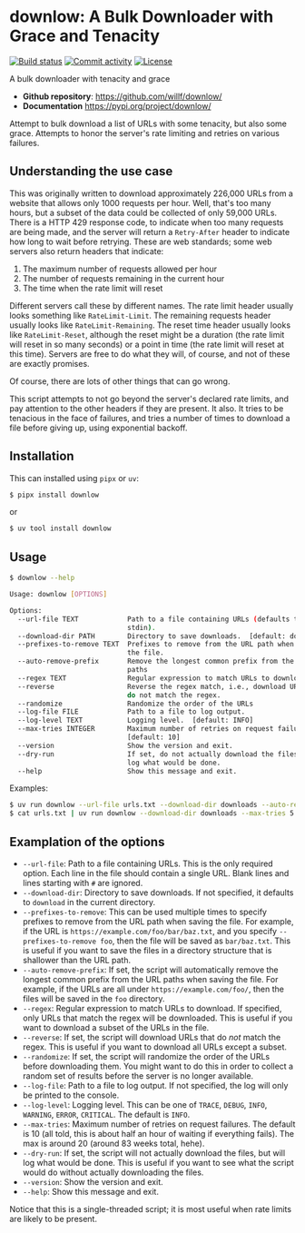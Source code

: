 # downlow: A Bulk Downloader with Grace and Tenacity

[![Build status](https://img.shields.io/github/actions/workflow/status/willf/downlow/main.yml?branch=main)](https://github.com/willf/downlow/actions/workflows/main.yml?query=branch%3Amain)
[![Commit activity](https://img.shields.io/github/commit-activity/m/willf/downlow)](https://img.shields.io/github/commit-activity/m/willf/downlow)
[![License](https://img.shields.io/github/license/willf/downlow)](https://img.shields.io/github/license/willf/downlow)

A bulk downloader with tenacity and grace

- **Github repository**: <https://github.com/willf/downlow/>
- **Documentation** <https://pypi.org/project/downlow/>

Attempt to bulk download a list of URLs with some tenacity, but also
some grace. Attempts to honor the server's rate limiting and retries
on various failures.

## Understanding the use case

This was originally written to download approximately 226,000 URLs
from a website that allows only 1000 requests per hour. Well, that's
too many hours, but a subset of the data could be collected of only
59,000 URLs. There is a HTTP 429 response code, to indicate when
too many requests are being made, and the server will return a
`Retry-After` header to indicate how long to wait before retrying.
These are web standards; some web servers also return headers
that indicate:

1. The maximum number of requests allowed per hour
2. The number of requests remaining in the current hour
3. The time when the rate limit will reset

Different servers call these by different names. The rate limit header usually
looks something like `RateLimit-Limit`. The remaining requests header usually looks like
`RateLimit-Remaining`. The reset time header usually looks like `RateLimit-Reset`,
although the reset might be a duration (the rate limit will reset in so many
seconds) or a point in time (the rate limit will reset at this time). Servers
are free to do what they will, of course, and not of these are exactly
promises.

Of course, there are lots of other things that can go wrong.

This script attempts to not go beyond the server's declared rate limits,
and pay attention to the other headers if they are present. It also. It tries
to be tenacious in the face of failures, and tries a number of times to
download a file before giving up, using exponential backoff.

## Installation

This can installed using `pipx` or `uv`:

```bash
$ pipx install downlow
```

or

```bash
$ uv tool install downlow
```

## Usage

```bash
$ downlow --help

Usage: downlow [OPTIONS]

Options:
  --url-file TEXT            Path to a file containing URLs (defaults to
                             stdin).
  --download-dir PATH        Directory to save downloads.  [default: download]
  --prefixes-to-remove TEXT  Prefixes to remove from the URL path when saving
                             the file.
  --auto-remove-prefix       Remove the longest common prefix from the URL
                             paths
  --regex TEXT               Regular expression to match URLs to download.
  --reverse                  Reverse the regex match, i.e., download URLs that
                             do not match the regex.
  --randomize                Randomize the order of the URLs
  --log-file FILE            Path to a file to log output.
  --log-level TEXT           Logging level.  [default: INFO]
  --max-tries INTEGER        Maximum number of retries on request failures
                             [default: 10]
  --version                  Show the version and exit.
  --dry-run                  If set, do not actually download the files, just
                             log what would be done.
  --help                     Show this message and exit.

```

Examples:

```bash
$ uv run downlow --url-file urls.txt --download-dir downloads --auto-remove-prefix
$ cat urls.txt | uv run downlow --download-dir downloads --max-tries 5
```

## Examplation of the options

- `--url-file`: Path to a file containing URLs. This is the only required
  option. Each line in the file should contain a single URL. Blank lines
  and lines starting with `#` are ignored.
- `--download-dir`: Directory to save downloads. If not specified, it defaults to `download` in the current directory.
- `--prefixes-to-remove`: This can be used multiple times to specify
  prefixes to remove from the URL path when saving the file. For example,
  if the URL is `https://example.com/foo/bar/baz.txt`, and you specify
  `--prefixes-to-remove foo`, then the file will
  be saved as `bar/baz.txt`. This is useful if you want to save the files
  in a directory structure that is shallower than the URL path.
- `--auto-remove-prefix`: If set, the script will automatically remove the longest common prefix from the URL paths when saving the file. For example, if the URLs are all under `https://example.com/foo/`, then the files will be saved in the `foo` directory.
- `--regex`: Regular expression to match URLs to download. If specified,
  only URLs that match the regex will be downloaded. This is useful if
  you want to download a subset of the URLs in the file.
- `--reverse`: If set, the script will download URLs that do _not_ match
  the regex. This is useful if you want to download all URLs except
  a subset.
- `--randomize`: If set, the script will randomize the order of the URLs before downloading them. You might want to do this in order to collect a random set of results before the server is no longer available.
- `--log-file`: Path to a file to log output. If not specified, the log will only be printed to the console.
- `--log-level`: Logging level. This can be one of `TRACE`, `DEBUG`, `INFO`, `WARNING`, `ERROR`, `CRITICAL`. The default is `INFO`.
- `--max-tries`: Maximum number of retries on request failures. The default is 10 (all told, this is about half an hour of waiting if everything fails). The max is around 20 (around 83 weeks total, hehe).
- `--dry-run`: If set, the script will not actually download the files, but will log what would be done. This is useful if you want to see what the script would do without actually downloading the files.
- `--version`: Show the version and exit.
- `--help`: Show this message and exit.

Notice that this is a single-threaded script; it is most useful when rate limits are likely to be present.

